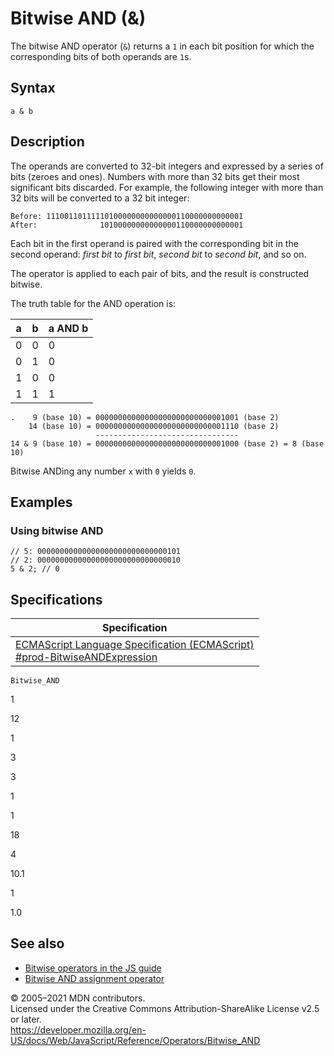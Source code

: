 Bitwise AND (&)
===============

The bitwise AND operator (`&`) returns a `1` in each bit position for which the corresponding bits of both operands are `1`s.

Syntax
------

    a & b

Description
-----------

The operands are converted to 32-bit integers and expressed by a series of bits (zeroes and ones). Numbers with more than 32 bits get their most significant bits discarded. For example, the following integer with more than 32 bits will be converted to a 32 bit integer:

    Before: 11100110111110100000000000000110000000000001
    After:              10100000000000000110000000000001

Each bit in the first operand is paired with the corresponding bit in the second operand: *first bit* to *first bit*, *second bit* to *second bit*, and so on.

The operator is applied to each pair of bits, and the result is constructed bitwise.

The truth table for the AND operation is:

<table><thead><tr class="header"><th>a</th><th>b</th><th>a AND b</th></tr></thead><tbody><tr class="odd"><td>0</td><td>0</td><td>0</td></tr><tr class="even"><td>0</td><td>1</td><td>0</td></tr><tr class="odd"><td>1</td><td>0</td><td>0</td></tr><tr class="even"><td>1</td><td>1</td><td>1</td></tr></tbody></table>

    .    9 (base 10) = 00000000000000000000000000001001 (base 2)
        14 (base 10) = 00000000000000000000000000001110 (base 2)
                       --------------------------------
    14 & 9 (base 10) = 00000000000000000000000000001000 (base 2) = 8 (base 10)

Bitwise ANDing any number `x` with `0` yields `0`.

Examples
--------

### Using bitwise AND

    // 5: 00000000000000000000000000000101
    // 2: 00000000000000000000000000000010
    5 & 2; // 0

Specifications
--------------

<table><thead><tr class="header"><th>Specification</th></tr></thead><tbody><tr class="odd"><td><a href="https://tc39.es/ecma262/#prod-BitwiseANDExpression">ECMAScript Language Specification (ECMAScript)<br />
<span class="small">#prod-BitwiseANDExpression</span></a></td></tr></tbody></table>

`Bitwise_AND`

1

12

1

3

3

1

1

18

4

10.1

1

1.0

See also
--------

-   [Bitwise operators in the JS guide](https://developer.mozilla.org/en-US/docs/Web/JavaScript/Guide/Expressions_and_Operators#bitwise)
-   [Bitwise AND assignment operator](bitwise_and_assignment)

© 2005–2021 MDN contributors.  
Licensed under the Creative Commons Attribution-ShareAlike License v2.5 or later.  
<a href="https://developer.mozilla.org/en-US/docs/Web/JavaScript/Reference/Operators/Bitwise_AND" class="_attribution-link">https://developer.mozilla.org/en-US/docs/Web/JavaScript/Reference/Operators/Bitwise_AND</a>
